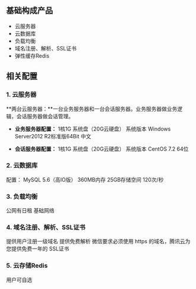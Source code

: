 
## 基础构成产品

[](//mc.qcloudimg.com/static/img/355827d334525c79c63c27407f6c32da/image.png)




- 云服务器
- 云数据库
- 负载均衡
- 域名注册、解析、SSL证书
- 弹性缓存Redis

## 相关配置

### 1. 云服务器

**两台云服务器：**一台业务服务器和一台会话服务器。业务服务器做业务逻辑，会话服务器做会话管理。

- **业务服务器配置：**
1核1G
系统盘（20G云硬盘）
系统版本 Windows Server2012 R2标准版64Bit 中文

- **会话服务器配置：**
1核1G
系统盘（20G云硬盘）
系统版本 CentOS 7.2 64位

### 2. 云数据库

配置：
MySQL 5.6（高IO版）
360MB内存
25GB存储空间
120次/秒

### 3. 负载均衡
公网有日租
基础网络

### 4. 域名注册、解析、SSL证书

提供用户注册一级域名
提供免费解析
微信要求必须使用 https 的域名，腾讯云为您提供免费一年的 SSL证书

### 5. 云存储Redis
用户可自选

